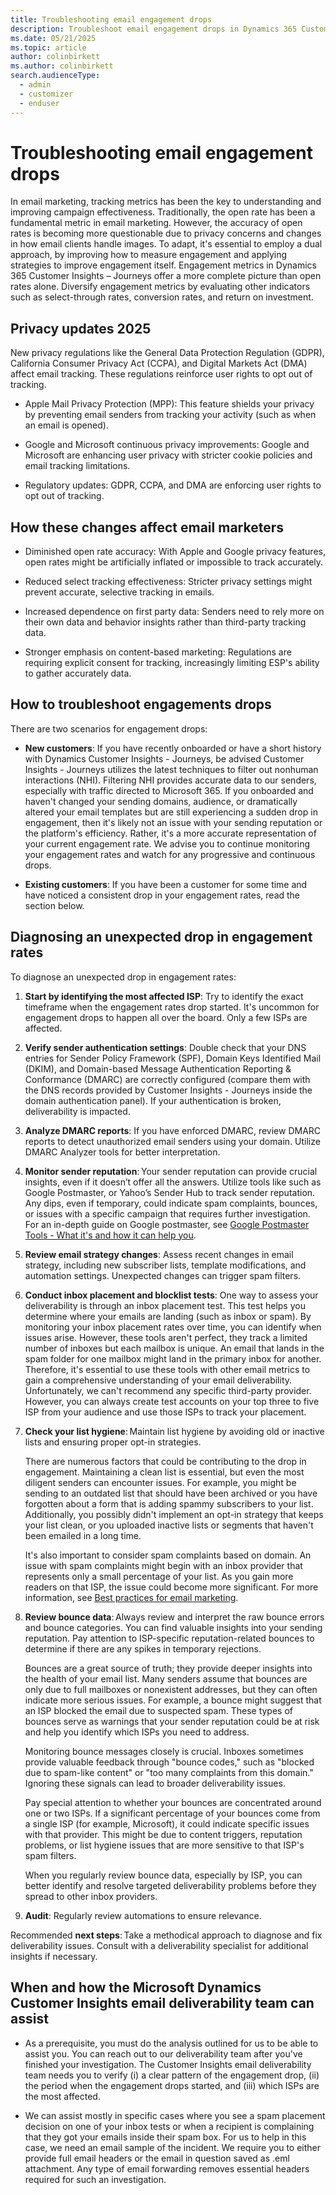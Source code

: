 ```yaml
---
title: Troubleshooting email engagement drops
description: Troubleshoot email engagement drops in Dynamics 365 Customer Insights - Journeys.
ms.date: 05/21/2025
ms.topic: article
author: colinbirkett
ms.author: colinbirkett
search.audienceType: 
  - admin
  - customizer
  - enduser
---
```


# Troubleshooting email engagement drops

In email marketing, tracking metrics has been the key to understanding and improving campaign effectiveness. Traditionally, the open rate has been a fundamental metric in email marketing. However, the accuracy of open rates is becoming more questionable due to privacy concerns and changes in how email clients handle images. To adapt, it's essential to employ a dual approach, by improving how to measure engagement and applying strategies to improve engagement itself. Engagement metrics in Dynamics 365 Customer Insights – Journeys offer a more complete picture than open rates alone. Diversify engagement metrics by evaluating other indicators such as select-through rates, conversion rates, and return on investment.

## Privacy updates 2025

New privacy regulations like the General Data Protection Regulation (GDPR), California Consumer Privacy Act (CCPA), and Digital Markets Act (DMA) affect email tracking. These regulations reinforce user rights to opt out of tracking.

* Apple Mail Privacy Protection (MPP): This feature shields your privacy by preventing email senders from tracking your activity (such as when an email is opened). 

* Google and Microsoft continuous privacy improvements: Google and Microsoft are enhancing user privacy with stricter cookie policies and email tracking limitations. 

* Regulatory updates: GDPR, CCPA, and DMA are enforcing user rights to opt out of tracking. 

## How these changes affect email marketers 

* Diminished open rate accuracy: With Apple and Google privacy features, open rates might be artificially inflated or impossible to track accurately. 

* Reduced select tracking effectiveness: Stricter privacy settings might prevent accurate, selective tracking in emails. 

* Increased dependence on first party data: Senders need to rely more on their own data and behavior insights rather than third-party tracking data. 

* Stronger emphasis on content-based marketing: Regulations are requiring explicit consent for tracking, increasingly limiting ESP's ability to gather accurately data. 

## How to troubleshoot engagements drops 

There are two scenarios for engagement drops: 

- **New customers**: If you have recently onboarded or have a short history with Dynamics Customer Insights - Journeys, be advised Customer Insights - Journeys utilizes the latest techniques to filter out nonhuman interactions (NHI). Filtering NHI provides accurate data to our senders, especially with traffic directed to Microsoft 365. If you onboarded and haven't changed your sending domains, audience, or dramatically altered your email templates but are still experiencing a sudden drop in engagement, then it's likely not an issue with your sending reputation or the platform's efficiency. Rather, it's a more accurate representation of your current engagement rate. We advise you to continue monitoring your engagement rates and watch for any progressive and continuous drops. 

- **Existing customers**: If you have been a customer for some time and have noticed a consistent drop in your engagement rates, read the section below. 

## Diagnosing an unexpected drop in engagement rates

To diagnose an unexpected drop in engagement rates:

1. **Start by identifying the most affected ISP**: Try to identify the exact timeframe when the engagement rates drop started. It's uncommon for engagement drops to happen all over the board. Only a few ISPs are affected. 

1. **Verify sender authentication settings**: Double check that your DNS entries for Sender Policy Framework (SPF), Domain Keys Identified Mail (DKIM), and Domain-based Message Authentication Reporting & Conformance (DMARC) are correctly configured (compare them with the DNS records provided by Customer Insights - Journeys inside the domain authentication panel). If your authentication is broken, deliverability is impacted. 

1. **Analyze DMARC reports**: If you have enforced DMARC, review DMARC reports to detect unauthorized email senders using your domain. Utilize DMARC Analyzer tools for better interpretation. 

1. **Monitor sender reputation**: Your sender reputation can provide crucial insights, even if it doesn’t offer all the answers. Utilize tools like such as Google Postmaster, or Yahoo’s Sender Hub to track sender reputation. Any dips, even if temporary, could indicate spam complaints, bounces, or issues with a specific campaign that requires further investigation. For an in-depth guide on Google postmaster, see [Google Postmaster Tools - What it's and how it can help you](google-postmaster.md).

1. **Review email strategy changes**: Assess recent changes in email strategy, including new subscriber lists, template modifications, and automation settings. Unexpected changes can trigger spam filters. 

1. **Conduct inbox placement and blocklist tests**: One way to assess your deliverability is through an inbox placement test. This test helps you determine where your emails are landing (such as inbox or spam). By monitoring your inbox placement rates over time, you can identify when issues arise. However, these tools aren't perfect, they track a limited number of inboxes but each mailbox is unique. An email that lands in the spam folder for one mailbox might land in the primary inbox for another. Therefore, it's essential to use these tools with other email metrics to gain a comprehensive understanding of your email deliverability. Unfortunately, we can't recommend any specific third-party provider. However, you can always create test accounts on your top three to five ISP from your audience and use those ISPs to track your placement. 

1. **Check your list hygiene**: Maintain list hygiene by avoiding old or inactive lists and ensuring proper opt-in strategies.   

    There are numerous factors that could be contributing to the drop in engagement. Maintaining a clean list is essential, but even the most diligent senders can encounter issues. For example, you might be sending to an outdated list that should have been archived or you have forgotten about a form that is adding spammy subscribers to your list. Additionally, you possibly didn't implement an opt-in strategy that keeps your list clean, or you uploaded inactive lists or segments that haven't been emailed in a long time. 

    It's also important to consider spam complaints based on domain. An issue with spam complaints might begin with an inbox provider that represents only a small percentage of your list. As you gain more readers on that ISP, the issue could become more significant. For more information, see [Best practices for email marketing](get-ready-email-marketing.md).

1. **Review bounce data**: Always review and interpret the raw bounce errors and bounce categories. You can find valuable insights into your sending reputation. Pay attention to ISP-specific reputation-related bounces to determine if there are any spikes in temporary rejections.

    Bounces are a great source of truth; they provide deeper insights into the health of your email list. Many senders assume that bounces are only due to full mailboxes or nonexistent addresses, but they can often indicate more serious issues. For example, a bounce might suggest that an ISP blocked the email due to suspected spam. These types of bounces serve as warnings that your sender reputation could be at risk and help you identify which ISPs you need to address. 

    Monitoring bounce messages closely is crucial. Inboxes sometimes provide valuable feedback through "bounce codes," such as "blocked due to spam-like content" or "too many complaints from this domain." Ignoring these signals can lead to broader deliverability issues. 

    Pay special attention to whether your bounces are concentrated around one or two ISPs. If a significant percentage of your bounces come from a single ISP (for example, Microsoft), it could indicate specific issues with that provider. This might be due to content triggers, reputation problems, or list hygiene issues that are more sensitive to that ISP's spam filters. 

    When you regularly review bounce data, especially by ISP, you can better identify and resolve targeted deliverability problems before they spread to other inbox providers. 

1. **Audit**: Regularly review automations to ensure relevance.  

Recommended **next steps**: Take a methodical approach to diagnose and fix deliverability issues. Consult with a deliverability specialist for additional insights if necessary. 

## When and how the Microsoft Dynamics Customer Insights email deliverability team can assist 

* As a prerequisite, you must do the analysis outlined for us to be able to assist you. You can reach out to our deliverability team after you've finished your investigation. The Customer Insights email deliverability team needs you to verify (i) a clear pattern of the engagement drop, (ii) the period when the engagement drops started, and (iii) which ISPs are the most affected.

* We can assist mostly in specific cases where you see a spam placement decision on one of your inbox tests or when a recipient is complaining that they got your emails inside their spam box. For us to help in this case, we need an email sample of the incident. We require you to either provide full email headers or the email in question saved as .eml attachment. Any type of email forwarding removes essential headers required for such an investigation.

